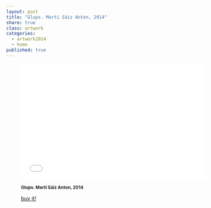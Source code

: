 ```yaml
---
layout: post
title: "Glups. Martí Sáiz Anton, 2014"
share: true
class: artwork
categories:
  - artwork2014
  - home
published: true
---
```


<figure class="text-center">
	<div class="embed-container">
		<iframe src="//player.vimeo.com/video/101392409?title=0&amp;portrait=0" width="500" height="314" frameborder="0" webkitallowfullscreen mozallowfullscreen allowfullscreen></iframe>
	</div>
	<figcaption>
		<p><small><strong>Glups. Martí Sáiz Anton, 2014</strong></small></p>
		<p><a href="http://www.inpocketart.com/product/glups-marti-saiz-anton-2014/" class="btn btn-primary btn-lg"><i class="fa fa-credit-card"></i> buy it!</a></p>
	</figcaption>
</figure>